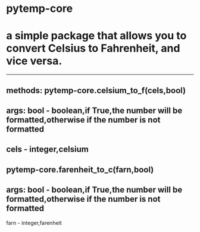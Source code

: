 # pytemp-core
# a simple package that allows you to convert Celsius to Fahrenheit, and vice versa.
---------------------------------
methods:
 pytemp-core.celsium_to_f(cels,bool)
---------------------------------
args:
bool - boolean,if True,the number will be formatted,otherwise if the number is not formatted
-----------------------------------
cels - integer,celsium 
---------------------------------
  pytemp-core.farenheit_to_c(farn,bool)
----------------------------------
args:
bool - boolean,if True,the number will be formatted,otherwise if the number is not formatted
---------------------------------
farn - integer,farenheit
